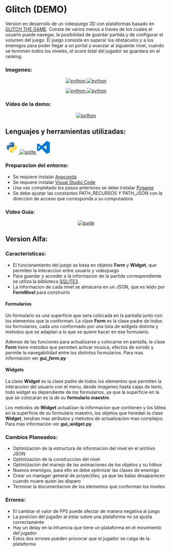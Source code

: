 <h1 align="left">Glitch (DEMO)</h1>

Version en desarrollo de un videojuego 2D con plataformas basado en [GLITCH THE GAME](http://www.glitchthegame.com). Consta de varios menus a traves de los cuales el usuario puede navegar, la posibilidad de guardar partida y de configurar el volumen del juego.
El juego consiste en superar los obstaculos y a los enemigos para poder llegar a un portal y avanzar al siguiente nivel, cuando se terminen todos los niveles, el score total del jugador se guardara en el ranking.

<h3 align="left">Imagenes:</h3>
<p align="center"> <a href="https://cdn.discordapp.com/attachments/1036152912600121356/1051553422563872919/image.png" target="_blank" rel="noreferrer"> <img src="https://cdn.discordapp.com/attachments/1036152912600121356/1051553422563872919/image.png" alt="python" width="300" height="200"/> </a><a href="https://cdn.discordapp.com/attachments/1036152912600121356/1051553837762228264/image.png" target="_blank" rel="noreferrer"> <img src="https://cdn.discordapp.com/attachments/1036152912600121356/1051553837762228264/image.png" alt="python" width="300" height="200"/> </a>
<p align="center"> <a href="https://cdn.discordapp.com/attachments/1036152912600121356/1051553944473698445/image.png" target="_blank" rel="noreferrer"> <img src="https://cdn.discordapp.com/attachments/1036152912600121356/1051553944473698445/image.png" alt="python" width="300" height="200"/> </a><a href="https://cdn.discordapp.com/attachments/1036152912600121356/1051554099969142824/image.png" target="_blank" rel="noreferrer"> <img src="https://cdn.discordapp.com/attachments/1036152912600121356/1051554099969142824/image.png" alt="python" width="300" height="200"/> </a>

<h3 align="left">Video de la demo:</h3>
<p align="center"> <a href="https://www.youtube.com/watch?v=kE6Hpu-GOVY" target="_blank" rel="noreferrer"> <img src="https://cdn.discordapp.com/attachments/1036152912600121356/1051167099122368542/main_menu.png" alt="python" width="300" height="200"/> </a>

<h2 align="left">Lenguajes y herramientas utilizadas:</h2><p align="left"> <a href="https://www.python.org" target="_blank" rel="noreferrer"> <img src="https://raw.githubusercontent.com/devicons/devicon/master/icons/python/python-original.svg" alt="python" width="40" height="40"/> </a> <a href="https://www.sqlite.org/" target="_blank" rel="noreferrer"> <img src="https://www.vectorlogo.zone/logos/sqlite/sqlite-icon.svg" alt="sqlite" width="40" height="40"/> </a> <a href="https://code.visualstudio.com/" target="_blank" rel="noreferrer"> <img src="https://github.com/caidevOficial/Logos/blob/master/Lenguajes/visual-studio-code.svg?raw=true" alt="VSCode Logo" width="40" height="40"/> </a> </p>

<h3 align="left">Preparacion del entorno:</h3>

- Se requiere instalar [Anaconda](https://www.anaconda.com)
- Se requiere instalar [Visual Studio Code](https://code.visualstudio.com)
- Una vez completado los pasos anteriores se debe instalar [Pygame](https://www.pygame.org/docs/)
- Se debe ajustar las constantes PATH_RECURSOS Y PATH_JSON con la direccion de acceso que corresponda a su computadora
<h3 align="left">Video Guia:</h3><p align="center"> <a href="https://www.youtube.com/watch?v=SRP-dqby6rA" target="_blank" rel="noreferrer"> <img src="https://cdn.discordapp.com/attachments/1036152912600121356/1051968836586451024/image.png" alt="guide" width="300" height="200"/> </a>



<h2 align="left">Version Alfa:</h2>
<h3 align="left">Caracteristicas:</h3>

- El funcionamiento del juego se basa en objetos **Form** y **Widget**, que permiten la interaccion entre usuario y videojuego
- Para guardar y acceder a la informacion de la partida correspondiente se utiliza la biblioteca [SQLITE3](https://docs.python.org/es/3/library/sqlite3.html?highlight=sqlite3#module-sqlite3).
- La informacion de cada nivel se almacena en un JSON, que es leido por **FormNivel** para construirlo


<h4 align="left">Formularios</h4>

Un formulario es una superficie que sera colocada en la pantalla junto con los elementos que la conforman. La clase **Form** es la clase padre de todos los formularios, cada uno conformado por una lista de widgets distinta y metodos que se adaptan a lo que se quiere hacer en ese formulario.

Ademas de las funciones para actualizarse y colocarse en pantalla, la clase **Form** tiene metodos que permiten activar musica, efectos de sonido y permite la navegabilidad entre los distintos formularios. Para mas informacion ver ***gui_form.py***

<h4 align="left">Widgets</h4>

La clase **Widget** es la clase padre de todos los elementos que permiten la interaccion del usuario con el menu, desde imagenes hasta cajas de texto, todo widget es dependiente de los formularios, ya que la superficie en la que se colocaran es la de su **formulario maestro**.

Los metodos de **Widget** actualizan la informacion que contienen y los blitea en la superficie de su formulario maestro, los objetos que heredan la clase **Widget**, tendran mas atributos y metodos de actualizacion mas complejos. Para mas informacion ver **gui_widget.py**.

<h3 align="left">Cambios Planeados:</h3>

- Optimizacion de la estructura de informacion del nivel en el archivo JSON
- Optimizacion de la construccion del nivel
- Optimizacion del manejo de las animaciones de los objetos y su hitbox
- Nuevos enemigos, para ello se debe optimizar las clases de enemigo
- Crear un manager general de proyectiles, ya que las balas desaparecen cuando muere quien las disparo
- Terminar la documentacion de los elementos que conforman los niveles

<h3 align="left">Errores:</h3>

- El cambiar el valor de FPS puede afectar de manera negativa al juego
- La posicion del jugador al estar sobre una plataforma no se ajusta correctamente
- Hay un delay en la infuencia que tiene un plataforma en el movimiento del jugador
- Estos dos errores pueden provocar que el jugador se caiga de la plataforma













